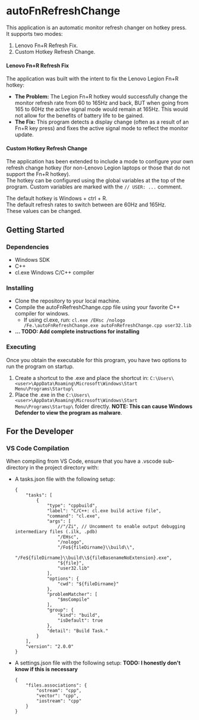 ﻿# autoFnRefreshChange

This application is an automatic monitor refresh changer on hotkey press.  
It supports two modes:
  1. Lenovo Fn+R Refresh Fix.
  2. Custom Hotkey Refresh Change.

#### Lenovo Fn+R Refresh Fix
The application was built with the intent to fix the Lenovo Legion Fn+R hotkey:  
  -  **The Problem:** The Legion Fn+R hotkey would successfully change the monitor refresh rate from 60 to 165Hz and back, BUT when going from 165 to 60Hz the active signal mode would remain at 165Hz. This would not allow for the benefits of battery life to be gained.  
  -  **The Fix:** This program detects a display change (often as a result of an Fn+R key press) and fixes the active signal mode to reflect the monitor update.  

#### Custom Hotkey Refresh Change
The application has been extended to include a mode to configure your own refresh change hotkey (for non-Lenovo Legion laptops or those that do not support the Fn+R hotkey).  
The hotkey can be configured using the global variables at the top of the program. Custom variables are marked with the `// USER: ...` comment.  

The default hotkey is Windows + ctrl + R.  
The default refresh rates to switch between are 60Hz and 165Hz.  
These values can be changed.

## Getting Started

### Dependencies

- Windows SDK
- C++
- cl.exe Windows C/C++ compiler

### Installing

- Clone the repository to your local machine.
- Compile the autoFnRefreshChange.cpp file using your favorite C++ compiler for windows.
  - If using cl.exe, run: `cl.exe /EHsc /nologo /Fe.\autoFnRefreshChange.exe autoFnRefreshChange.cpp user32.lib`
- **... TODO: Add complete instructions for installing**

### Executing

Once you obtain the executable for this program, you have two options to run the program on startup.
1. Create a shortcut to the .exe and place the shortcut in: `C:\Users\<user>\AppData\Roaming\Microsoft\Windows\Start Menu\Programs\Startup\`
2. Place the .exe in the `C:\Users\<user>\AppData\Roaming\Microsoft\Windows\Start Menu\Programs\Startup\` folder directly. **NOTE: This can cause Windows Defender to view the program as malware**.    


## For the Developer

### VS Code Compilation
When compiling from VS Code, ensure that you have a .vscode sub-directory in the project directory with:
- A tasks.json file with the following setup:
  ```
  {
      "tasks": [
          {
              "type": "cppbuild",
              "label": "C/C++: cl.exe build active file",
              "command": "cl.exe",
              "args": [
                  //"/Zi", // Uncomment to enable output debugging intermediary files (.ilk, .pdb)
                  "/EHsc",
                  "/nologo",
                  "/Fo${fileDirname}\\build\\",
                  "/Fe${fileDirname}\\build\\${fileBasenameNoExtension}.exe",
                  "${file}",
                  "user32.lib"
              ],
              "options": {
                  "cwd": "${fileDirname}"
              },
              "problemMatcher": [
                  "$msCompile"
              ],
              "group": {
                  "kind": "build",
                  "isDefault": true
              },
              "detail": "Build Task."
          }
      ],
      "version": "2.0.0"
  }
  ```
- A settings.json file with the following setup: **TODO: I honestly don't know if this is necessary**
  ```
  {
      "files.associations": {
          "ostream": "cpp",
          "vector": "cpp",
          "iostream": "cpp"
      }
  }
  ```

